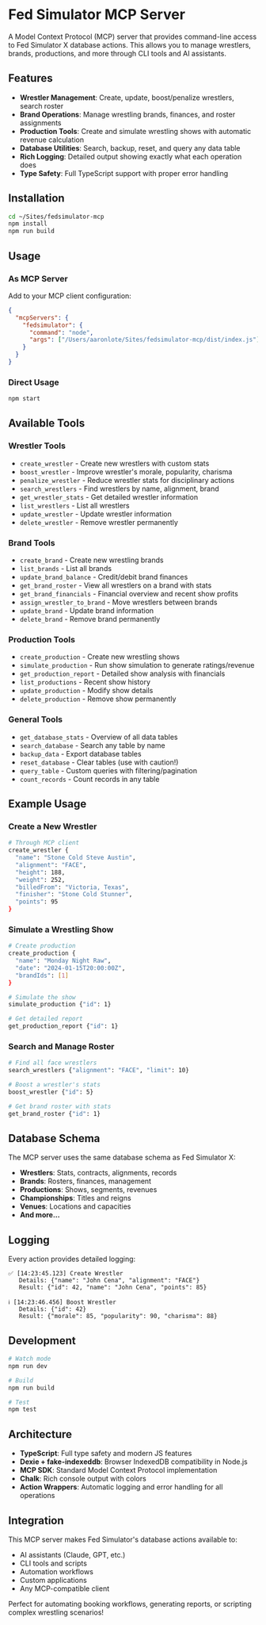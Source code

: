 # Fed Simulator MCP Server

A Model Context Protocol (MCP) server that provides command-line access to Fed Simulator X database actions. This allows you to manage wrestlers, brands, productions, and more through CLI tools and AI assistants.

## Features

- **Wrestler Management**: Create, update, boost/penalize wrestlers, search roster
- **Brand Operations**: Manage wrestling brands, finances, and roster assignments  
- **Production Tools**: Create and simulate wrestling shows with automatic revenue calculation
- **Database Utilities**: Search, backup, reset, and query any data table
- **Rich Logging**: Detailed output showing exactly what each operation does
- **Type Safety**: Full TypeScript support with proper error handling

## Installation

```bash
cd ~/Sites/fedsimulator-mcp
npm install
npm run build
```

## Usage

### As MCP Server

Add to your MCP client configuration:

```json
{
  "mcpServers": {
    "fedsimulator": {
      "command": "node",
      "args": ["/Users/aaronlote/Sites/fedsimulator-mcp/dist/index.js"]
    }
  }
}
```

### Direct Usage

```bash
npm start
```

## Available Tools

### Wrestler Tools

- `create_wrestler` - Create new wrestlers with custom stats
- `boost_wrestler` - Improve wrestler's morale, popularity, charisma
- `penalize_wrestler` - Reduce wrestler stats for disciplinary actions  
- `search_wrestlers` - Find wrestlers by name, alignment, brand
- `get_wrestler_stats` - Get detailed wrestler information
- `list_wrestlers` - List all wrestlers
- `update_wrestler` - Update wrestler information
- `delete_wrestler` - Remove wrestler permanently

### Brand Tools

- `create_brand` - Create new wrestling brands
- `list_brands` - List all brands
- `update_brand_balance` - Credit/debit brand finances
- `get_brand_roster` - View all wrestlers on a brand with stats
- `get_brand_financials` - Financial overview and recent show profits
- `assign_wrestler_to_brand` - Move wrestlers between brands
- `update_brand` - Update brand information
- `delete_brand` - Remove brand permanently

### Production Tools

- `create_production` - Create new wrestling shows
- `simulate_production` - Run show simulation to generate ratings/revenue
- `get_production_report` - Detailed show analysis with financials
- `list_productions` - Recent show history
- `update_production` - Modify show details
- `delete_production` - Remove show permanently

### General Tools

- `get_database_stats` - Overview of all data tables
- `search_database` - Search any table by name
- `backup_data` - Export database tables
- `reset_database` - Clear tables (use with caution!)
- `query_table` - Custom queries with filtering/pagination
- `count_records` - Count records in any table

## Example Usage

### Create a New Wrestler

```bash
# Through MCP client
create_wrestler {
  "name": "Stone Cold Steve Austin", 
  "alignment": "FACE",
  "height": 188,
  "weight": 252,
  "billedFrom": "Victoria, Texas",
  "finisher": "Stone Cold Stunner",
  "points": 95
}
```

### Simulate a Wrestling Show

```bash
# Create production
create_production {
  "name": "Monday Night Raw",
  "date": "2024-01-15T20:00:00Z",
  "brandIds": [1]
}

# Simulate the show
simulate_production {"id": 1}

# Get detailed report
get_production_report {"id": 1}
```

### Search and Manage Roster

```bash
# Find all face wrestlers
search_wrestlers {"alignment": "FACE", "limit": 10}

# Boost a wrestler's stats
boost_wrestler {"id": 5}

# Get brand roster with stats
get_brand_roster {"id": 1}
```

## Database Schema

The MCP server uses the same database schema as Fed Simulator X:

- **Wrestlers**: Stats, contracts, alignments, records
- **Brands**: Rosters, finances, management
- **Productions**: Shows, segments, revenues
- **Championships**: Titles and reigns
- **Venues**: Locations and capacities
- **And more...**

## Logging

Every action provides detailed logging:

```
✅ [14:23:45.123] Create Wrestler
   Details: {"name": "John Cena", "alignment": "FACE"}
   Result: {"id": 42, "name": "John Cena", "points": 85}

ℹ️ [14:23:46.456] Boost Wrestler  
   Details: {"id": 42}
   Result: {"morale": 85, "popularity": 90, "charisma": 88}
```

## Development

```bash
# Watch mode
npm run dev

# Build
npm run build

# Test
npm test
```

## Architecture

- **TypeScript**: Full type safety and modern JS features
- **Dexie + fake-indexeddb**: Browser IndexedDB compatibility in Node.js
- **MCP SDK**: Standard Model Context Protocol implementation
- **Chalk**: Rich console output with colors
- **Action Wrappers**: Automatic logging and error handling for all operations

## Integration

This MCP server makes Fed Simulator's database actions available to:

- AI assistants (Claude, GPT, etc.)
- CLI tools and scripts
- Automation workflows
- Custom applications
- Any MCP-compatible client

Perfect for automating booking workflows, generating reports, or scripting complex wrestling scenarios!
